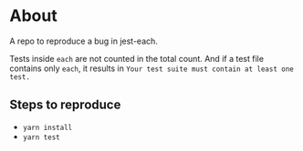 # About

A repo to reproduce a bug in jest-each.

Tests inside `each` are not counted in the total count. And if a test file contains only `each`, it results in `Your test suite must contain at least one test.`

## Steps to reproduce

- `yarn install`
- `yarn test`


